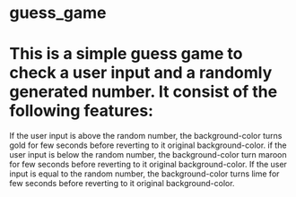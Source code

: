 # guess_game
# This is a simple guess game to check a user input and a randomly generated number. It consist of the following features:
If the user input is above the random number, the background-color turns gold for few seconds before reverting to it original background-color.
if the user input is below the random number, the background-color turn maroon for few seconds before reverting to it original background-color.
If the user input is equal to the random number, the background-color turns lime for few seconds before reverting to it original background-color.
